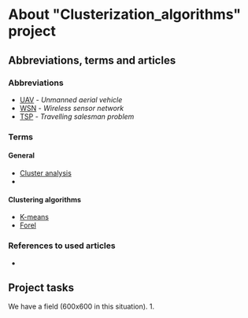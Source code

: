 # About "Clusterization_algorithms" project

 ## Abbreviations, terms and articles

  ### Abbreviations

  - [UAV](https://en.wikipedia.org/wiki/Unmanned_aerial_vehicle) - *Unmanned aerial vehicle*
  - [WSN](https://en.wikipedia.org/wiki/Wireless_sensor_network) - *Wireless sensor network*
  - [TSP](https://en.wikipedia.org/wiki/Travelling_salesman_problem) - *Travelling salesman problem*

  ### Terms
  
   #### General
   
   - [Cluster analysis](https://en.wikipedia.org/wiki/Cluster_analysis)
   - 
  
   #### Clustering algorithms
   
   - [K-means](https://en.wikipedia.org/wiki/K-means_clustering)
   - [Forel](https://ru.wikipedia.org/wiki/%D0%90%D0%BB%D0%B3%D0%BE%D1%80%D0%B8%D1%82%D0%BC%D1%8B_%D1%81%D0%B5%D0%BC%D0%B5%D0%B9%D1%81%D1%82%D0%B2%D0%B0_FOREL)
   
   #### 
  
  ### References to used articles
  -
  
## Project tasks

 We have a field (600x600 in this situation).
 1. 
